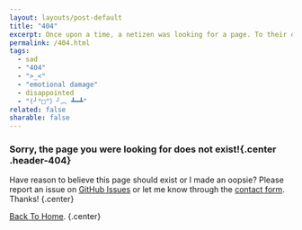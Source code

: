```yaml
---
layout: layouts/post-default
title: "404"
excerpt: Once upon a time, a netizen was looking for a page. To their dismay, they got this disappointing article.
permalink: /404.html
tags:
  - sad
  - "404"
  - ">_<"
  - "emotional damage"
  - disappointed
  - "(╯°□°）╯︵ ┻━┻"
related: false
sharable: false
---
```


### Sorry, the page you were looking for does not exist!{.center .header-404}

Have reason to believe this page should exist or I made an oopsie? Please report an issue on [GitHub Issues](https://github.com/TrebledJ/trebledj.github.io/issues/new) or let me know through the [contact form](/#contact). Thanks!
{.center}

<div class="404-meme center"></div>

[Back To Home](/).
{.center}
